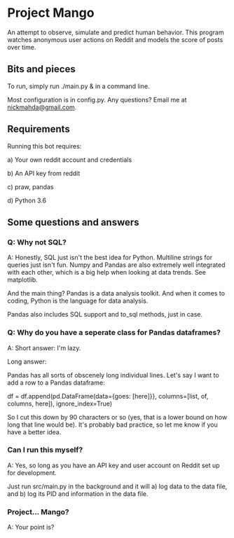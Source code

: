 # Project Mango
An attempt to observe, simulate and predict human behavior.
This program watches anonymous user actions on Reddit and models the score of posts over time.

## Bits and pieces
To run, simply run ./main.py & in a command line. 

Most configuration is in config.py. Any questions? Email me at nickmahda@gmail.com.

## Requirements
Running this bot requires:

a) Your own reddit account and credentials

b) An API key from reddit

c) praw, pandas

d) Python 3.6

## Some questions and answers
### Q: Why not SQL?

A: Honestly, SQL just isn't the best idea for Python. Multiline strings for queries just isn't fun. Numpy and Pandas are also extremely well integrated with each other, which is a big help when looking at data trends. See matplotlib.

And the main thing? Pandas is a data analysis toolkit. And when it comes to coding, Python is the language for data analysis.

Pandas also includes SQL support and to_sql methods, just in case.

### Q: Why do you have a seperate class for Pandas dataframes?
A: Short answer: I'm lazy.

Long answer:

Pandas has all sorts of obscenely long individual lines. Let's say I want to add a row to a Pandas dataframe:

df = df.append(pd.DataFrame(data={goes: [here]}}, columns=[list, of, columns, here]), ignore_index=True)

So I cut this down by 90 characters or so (yes, that is a lower bound on how long that line would be). It's probably bad practice, so let me know if you have a better idea.

### Can I run this myself?
A: Yes, so long as you have an API key and user account on Reddit set up for development.

Just run src/main.py in the background and it will a) log data to the data file, and b) log its PID and information in the data file.

### Project... Mango?
A: Your point is?
